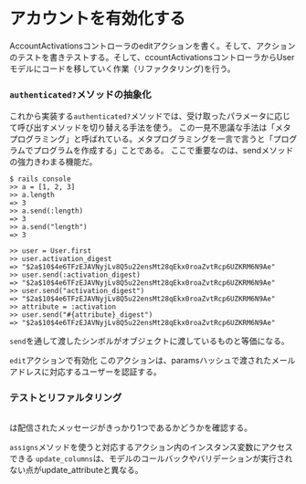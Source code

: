 # アカウントを有効化する
AccountActivationsコントローラのeditアクションを書く。そして、アクションのテストを書きテストする。そして、ccountActivationsコントローラからUserモデルにコードを移していく作業（リファクタリング)を行う。

### ```authenticated?```メソッドの抽象化
これから実装する```authenticated?```メソッドでは、受け取ったパラメータに応じて呼び出すメソッドを切り替える手法を使う。
この一見不思議な手法は「メタプログラミング」と呼ばれている。メタプログラミングを一言で言うと「プログラムでプログラムを作成する」ことである。
ここで重要なのは、sendメソッドの強力きわまる機能だ。
```
$ rails console
>> a = [1, 2, 3]
>> a.length
=> 3
>> a.send(:length)
=> 3
>> a.send("length")
=> 3
```
```
>> user = User.first
>> user.activation_digest
=> "$2a$10$4e6TFzEJAVNyjLv8Q5u22ensMt28qEkx0roaZvtRcp6UZKRM6N9Ae"
>> user.send(:activation_digest)
=> "$2a$10$4e6TFzEJAVNyjLv8Q5u22ensMt28qEkx0roaZvtRcp6UZKRM6N9Ae"
>> user.send("activation_digest")
=> "$2a$10$4e6TFzEJAVNyjLv8Q5u22ensMt28qEkx0roaZvtRcp6UZKRM6N9Ae"
>> attribute = :activation
>> user.send("#{attribute}_digest")
=> "$2a$10$4e6TFzEJAVNyjLv8Q5u22ensMt28qEkx0roaZvtRcp6UZKRM6N9Ae"
```
```send```を通して渡したシンボルがオブジェクトに渡しているものと等価になる。

```edit```アクションで有効化
このアクションは、paramsハッシュで渡されたメールアドレスに対応するユーザーを認証する。

### テストとリファルタリング
```assert_equal 1, ActionMailer::Base.deliveries.size
```
は配信されたメッセージがきっかり1つであるかどうかを確認する。

```assigns```メソッドを使うと対応するアクション内のインスタンス変数にアクセスできる
```update_columns```は、モデルのコールバックやバリデーションが実行されない点がupdate_attributeと異なる。
